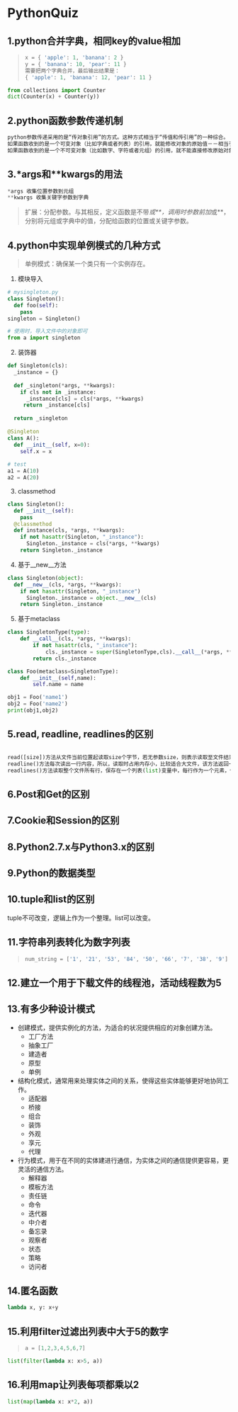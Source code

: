 # PythonQuiz

## 1.python合并字典，相同key的value相加
> ```python
> x = { 'apple': 1, 'banana': 2 }
> y = { 'banana': 10, 'pear': 11 }
> 需要把两个字典合并，最后输出结果是：
> { 'apple': 1, 'banana': 12, 'pear': 11 }
> ```

```python
from collections import Counter
dict(Counter(x) + Counter(y))
```

## 2.python函数参数传递机制
```python
python参数传递采用的是“传对象引用”的方式。这种方式相当于“传值和传引用”的一种综合。
如果函数收到的是一个可变对象（比如字典或者列表）的引用，就能修改对象的原始值－－相当于通过“传引用”来传递对象。
如果函数收到的是一个不可变对象（比如数字、字符或者元组）的引用，就不能直接修改原始对象－－相当于通过“传值'来传递对象。
```

## 3.*args和**kwargs的用法
```python
*args 收集位置参数到元组
**kwargs 收集关键字参数到字典
```
> 扩展：分配参数。与其相反，定义函数是不带*或**，调用时参数前加*或**，分别将元组或字典中的值，分配给函数的位置或关键字参数。


## 4.python中实现单例模式的几种方式
> 单例模式：确保某一个类只有一个实例存在。
1. 模块导入
```python
# mysingleton.py
class Singleton():
  def foo(self):
    pass
singleton = Singleton()

# 使用时，导入文件中的对象即可
from a import singleton
```
2. 装饰器
```python
def Singleton(cls):
  _instance = {}
  
  def _singleton(*args, **kwargs):
    if cls not in _instance:
      _instance[cls] = cls(*args, **kwargs)
     return _instance[cls]
     
  return _singleton
  
@Singleton
class A():
  def __init__(self, x=0):
    self.x = x
    
# test
a1 = A(10)
a2 = A(20)
```
3. classmethod
```python
class Singleton():
  def __init__(self):
    pass
  @classmethod
  def instance(cls, *args, **kwargs):
    if not hasattr(Singleton, "_instance"):
      Singleton._instance = cls(*args, **kwargs)
    return Singleton._instance
```
4. 基于__new__方法
```python
class Singleton(object):
  def __new__(cls, *args, **kwargs):
    if not hasattr(Singleton, "_instance")
      Singleton._instance = object.__new__(cls)
    return Singleton._instance
```
5. 基于metaclass
```python
class SingletonType(type):
    def __call__(cls, *args, **kwargs):
        if not hasattr(cls, "_instance"):
            cls._instance = super(SingletonType,cls).__call__(*args, **kwargs)
        return cls._instance

class Foo(metaclass=SingletonType):
    def __init__(self,name):
        self.name = name

obj1 = Foo('name1')
obj2 = Foo('name2')
print(obj1,obj2)
```

## 5.read, readline, readlines的区别
```python

read([size])方法从文件当前位置起读取size个字节，若无参数size，则表示读取至文件结束为止，它返回为字符串对象
readline()方法每次读出一行内容，所以，读取时占用内存小，比较适合大文件，该方法返回一个字符串对象
readlines()方法读取整个文件所有行，保存在一个列表(list)变量中，每行作为一个元素，但读取大文件会比较占内存
```

## 6.Post和Get的区别
## 7.Cookie和Session的区别
## 8.Python2.7.x与Python3.x的区别
## 9.Python的数据类型
## 10.tuple和list的区别
tuple不可改变，逻辑上作为一个整理。list可以改变。
## 11.字符串列表转化为数字列表
> ```python
> num_string = ['1', '21', '53', '84', '50', '66', '7', '38', '9']
> ```
## 12.建立一个用于下载文件的线程池，活动线程数为5
## 13.有多少种设计模式
* 创建模式，提供实例化的方法，为适合的状况提供相应的对象创建方法。
  * 工厂方法
  * 抽象工厂
  * 建造者
  * 原型
  * 单例
* 结构化模式，通常用来处理实体之间的关系，使得这些实体能够更好地协同工作。
  * 适配器
  * 桥接
  * 组合
  * 装饰
  * 外观
  * 享元
  * 代理
* 行为模式，用于在不同的实体建进行通信，为实体之间的通信提供更容易，更灵活的通信方法。
  * 解释器
  * 模板方法
  * 责任链
  * 命令
  * 迭代器
  * 中介者
  * 备忘录
  * 观察者
  * 状态
  * 策略
  * 访问者
## 14.匿名函数
```python
lambda x, y: x+y
```
## 15.利用filter过滤出列表中大于5的数字
> ```python
> a = [1,2,3,4,5,6,7]
> ```
```python
list(filter(lambda x: x>5, a))
```
## 16.利用map让列表每项都乘以2
```python
list(map(lambda x: x*2, a))
```
